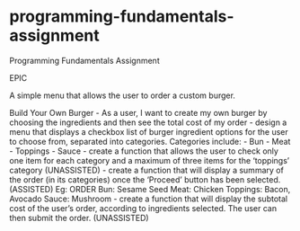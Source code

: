 # programming-fundamentals-assignment
Programming Fundamentals Assignment

EPIC 

A simple menu that allows the user to order a custom burger. 

Build Your Own Burger 
	- As a user, I want to create my own burger by choosing the ingredients and then see the 	total cost of my order
		  - design a menu that displays a checkbox list of burger ingredient options for 			the user to choose from, separated         into categories. Categories include: 
			    - Bun 
		    	- Meat 
			    - Toppings 
			    - Sauce 
	   	- create a function that allows the user to check only one item for each category and a maximum of three items for             the ‘toppings’ category (UNASSISTED)
		  - create a function that will display a summary of the order (in its categories) once the ‘Proceed’ button has been           selected. (ASSISTED) Eg:
			    ORDER
			    Bun: Sesame Seed
			    Meat: Chicken
			    Toppings: Bacon, Avocado
			    Sauce: Mushroom
		  - create a function that will display the subtotal cost of the user’s order, according 		to ingredients selected. The         user can then submit the order. (UNASSISTED)
